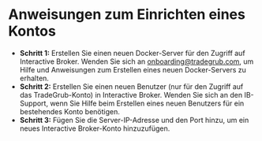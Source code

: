 # **Anweisungen zum Einrichten eines Kontos**
- **Schritt 1:** Erstellen Sie einen neuen Docker-Server für den Zugriff auf Interactive Broker. Wenden Sie sich an onboarding@tradegrub.com, um Hilfe und Anweisungen zum Erstellen eines neuen Docker-Servers zu erhalten.
- **Schritt 2:** Erstellen Sie einen neuen Benutzer (nur für den Zugriff auf das TradeGrub-Konto) in Interactive Broker. Wenden Sie sich an den IB-Support, wenn Sie Hilfe beim Erstellen eines neuen Benutzers für ein bestehendes Konto benötigen.
- **Schritt 3:** Fügen Sie die Server-IP-Adresse und den Port hinzu, um ein neues Interactive Broker-Konto hinzuzufügen.

